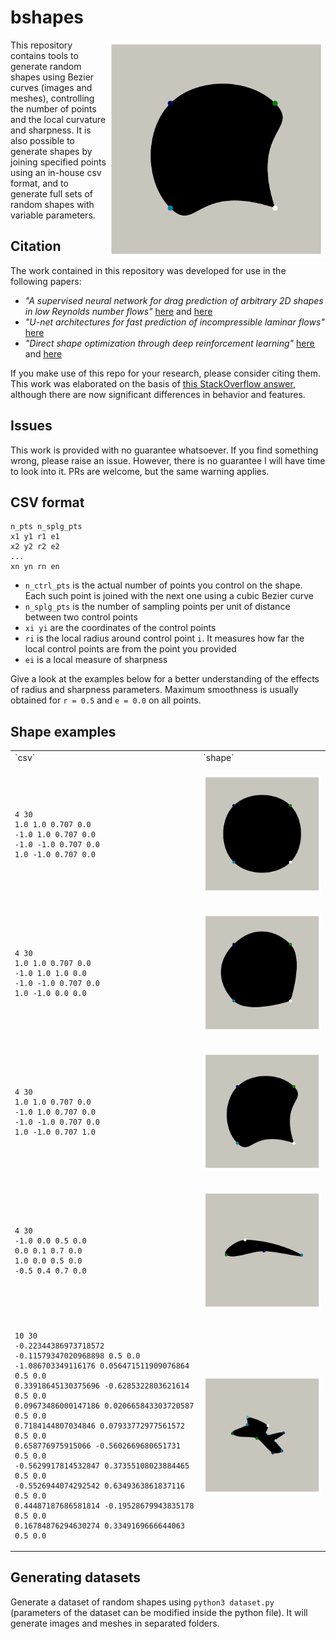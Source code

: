 # bshapes

<p align="center">
  <img align="right" width="350" alt="logo" src="csv/palm.png">
</p>

This repository contains tools to generate random shapes using Bezier curves (images and meshes), controlling the number of points and the local curvature and sharpness. It is also possible to generate shapes by joining specified points using an in-house csv format, and to generate full sets of random shapes with variable parameters.

## Citation

The work contained in this repository was developed for use in the following papers: 
- *"A supervised neural network for drag prediction of arbitrary 2D shapes in low Reynolds number flows"* <a href="https://arxiv.org/abs/1907.05090">here</a> and <a href="https://www.sciencedirect.com/science/article/abs/pii/S0045793020302164">here</a>
- *"U-net architectures for fast prediction of incompressible laminar flows"* <a href="https://arxiv.org/abs/1910.13532">here</a>
- *"Direct shape optimization through deep reinforcement learning"* <a href="https://arxiv.org/abs/1908.09885">here</a> and <a href="https://www.sciencedirect.com/science/article/pii/S0021999120308548">here</a>

If you make use of this repo for your research, please consider citing them. This work was elaborated on the basis of <a href="https://stackoverflow.com/a/50751932/3237302">this StackOverflow answer</a>, although there are now significant differences in behavior and features.

## Issues

This work is provided with no guarantee whatsoever.
If you find something wrong, please raise an issue. However, there is no guarantee I will have time to look into it.
PRs are welcome, but the same warning applies.

## CSV format

```
n_pts n_splg_pts
x1 y1 r1 e1
x2 y2 r2 e2
...
xn yn rn en
```

- ```n_ctrl_pts``` is the actual number of points you control on the shape. Each such point is joined with the next one using a cubic Bezier curve
- ```n_splg_pts``` is the number of sampling points per unit of distance between two control points
- ```xi yi``` are the coordinates of the control points
- ```ri``` is the local radius around control point ```i```. It measures how far the local control points are from the point you provided
- ```ei``` is a local measure of sharpness

Give a look at the examples below for a better understanding of the effects of radius and sharpness parameters. Maximum smoothness is usually obtained for ```r = 0.5``` and ```e = 0.0``` on all points.

## Shape examples

<table>
<tr>
<td> `csv` </td> <td> `shape` </td>
</tr>
<tr>
<td>

```
4 30
1.0 1.0 0.707 0.0
-1.0 1.0 0.707 0.0
-1.0 -1.0 0.707 0.0
1.0 -1.0 0.707 0.0
```
</td>
<td> <p align="center"> <img align="center" width="250" src="csv/cylinder.png"> </p>
</td>
</tr>
<tr>
<td>

```
4 30
1.0 1.0 0.707 0.0
-1.0 1.0 1.0 0.0
-1.0 -1.0 0.707 0.0
1.0 -1.0 0.0 0.0
```
</td>
<td> <p align="center"> <img align="center" width="250" src="csv/pointy.png"> </p>
</td>
</tr>
<tr>
<td>

```
4 30
1.0 1.0 0.707 0.0
-1.0 1.0 0.707 0.0
-1.0 -1.0 0.707 0.0
1.0 -1.0 0.707 1.0
```
</td>
<td> <p align="center"> <img align="center" width="250" src="csv/palm.png"> </p>
</td>
</tr>
<tr>
<td>

```
4 30
-1.0 0.0 0.5 0.0
0.0 0.1 0.7 0.0
1.0 0.0 0.5 0.0
-0.5 0.4 0.7 0.0
```
</td>
<td> <p align="center"> <img align="center" width="250" src="csv/naca.png"> </p>
</td>
</tr>
<tr>
<td>

```
10 30
-0.22344386973718572 -0.11579347020968898 0.5 0.0
-1.086703349116176 0.056471511909076864 0.5 0.0
0.33918645130375696 -0.6285322803621614 0.5 0.0
0.09673486000147186 0.020665843303720587 0.5 0.0
0.7184144807034846 0.07933772977561572 0.5 0.0
0.658776975915066 -0.5602669680651731 0.5 0.0
-0.5629917814532847 0.37355108023884465 0.5 0.0
-0.5526944074292542 0.6349363861837116 0.5 0.0
0.44487187686581814 -0.19528679943835178 0.5 0.0
0.16784876294630274 0.3349169666644063 0.5 0.0
```
</td>
<td> <p align="center"> <img align="center" width="250" src="csv/random.png"> </p>
</td>
</tr>
</table>

## Generating datasets

Generate a dataset of random shapes using ```python3 dataset.py``` (parameters of the dataset can be modified inside the python file). It will generate images and meshes in separated folders.
